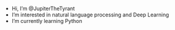 - Hi, I’m @JupiterTheTyrant
- I’m interested in natural language processing and Deep Learning
- I’m currently learning Python

<!---

--->
